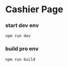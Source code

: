 # Cashier Page

### start dev env

```node
npm run dev
```

### build pro env

```node
npm run build
```
